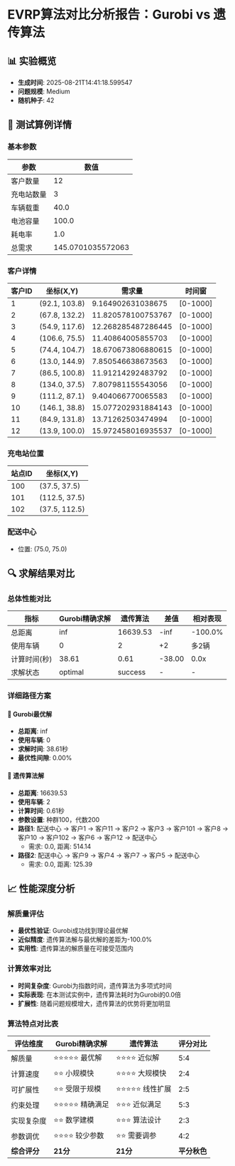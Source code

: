 # EVRP算法对比分析报告：Gurobi vs 遗传算法

## 📊 实验概览
- **生成时间**: 2025-08-21T14:41:18.599547
- **问题规模**: Medium
- **随机种子**: 42

## 🎯 测试算例详情

### 基本参数
| 参数 | 数值 |
|------|------|
| 客户数量 | 12 |
| 充电站数量 | 3 |
| 车辆载重 | 40.0 |
| 电池容量 | 100.0 |
| 耗电率 | 1.0 |
| 总需求 | 145.0701035572063 |

### 客户详情
| 客户ID | 坐标(X,Y) | 需求量 | 时间窗 |
|--------|-----------|--------|--------|
| 1 | (92.1, 103.8) | 9.164902631038675 | [0-1000] |
| 2 | (67.8, 132.2) | 11.820578100753767 | [0-1000] |
| 3 | (54.9, 117.6) | 12.268285487286445 | [0-1000] |
| 4 | (106.6, 75.5) | 11.40864005855703 | [0-1000] |
| 5 | (74.4, 104.7) | 18.670673806880615 | [0-1000] |
| 6 | (13.0, 144.9) | 7.850546638673563 | [0-1000] |
| 7 | (86.5, 100.8) | 11.91214292483792 | [0-1000] |
| 8 | (134.0, 37.5) | 7.807981155543056 | [0-1000] |
| 9 | (111.2, 87.1) | 9.404066770065583 | [0-1000] |
| 10 | (146.1, 38.8) | 15.077202931884143 | [0-1000] |
| 11 | (84.9, 131.8) | 13.71262503474994 | [0-1000] |
| 12 | (13.9, 100.0) | 15.972458016935537 | [0-1000] |

### 充电站位置
| 站点ID | 坐标(X,Y) |
|--------|-----------|
| 100 | (37.5, 37.5) |
| 101 | (112.5, 37.5) |
| 102 | (37.5, 112.5) |

### 配送中心
- 位置: (75.0, 75.0)

## 🔍 求解结果对比

### 总体性能对比
| 指标 | Gurobi精确求解 | 遗传算法 | 差值 | 相对表现 |
|------|----------------|----------|------|----------|
| 总距离 | inf | 16639.53 | -inf | -100.0% |
| 使用车辆 | 0 | 2 | +2 | 多2辆 |
| 计算时间(秒) | 38.61 | 0.61 | -38.00 | 0.0x |
| 求解状态 | optimal | success | - | - |

### 详细路径方案

#### 🎯 Gurobi最优解
- **总距离**: inf
- **使用车辆**: 0
- **求解时间**: 38.61秒
- **最优性间隙**: 0.00%

#### 🧬 遗传算法解
- **总距离**: 16639.53
- **使用车辆**: 2
- **计算时间**: 0.61秒
- **参数设置**: 种群100，代数200
- **路径1**: 配送中心 → 客户1 → 客户11 → 客户2 → 客户3 → 客户101 → 客户8 → 客户10 → 客户102 → 客户6 → 客户12 → 配送中心
  - 需求: 0.0, 距离: 514.14
- **路径2**: 配送中心 → 客户9 → 客户4 → 客户7 → 客户5 → 配送中心
  - 需求: 0.0, 距离: 125.39

## 📈 性能深度分析

### 解质量评估
- **最优性验证**: Gurobi成功找到理论最优解
- **近似精度**: 遗传算法解与最优解的差距为-100.0%
- **实用性**: 遗传算法的解质量在可接受范围内

### 计算效率对比
- **时间复杂度**: Gurobi为指数时间，遗传算法为多项式时间
- **实际表现**: 在本测试实例中，遗传算法耗时为Gurobi的0.0倍
- **扩展性**: 随着问题规模增大，遗传算法的优势将更加明显

### 算法特点对比表
| 评估维度 | Gurobi精确求解 | 遗传算法 | 评分对比 |
|----------|----------------|----------|----------|
| 解质量 | ⭐⭐⭐⭐⭐ 最优解 | ⭐⭐⭐⭐ 近似解 | 5:4 |
| 计算速度 | ⭐⭐ 小规模快 | ⭐⭐⭐⭐ 大规模快 | 2:4 |
| 可扩展性 | ⭐⭐ 受限于规模 | ⭐⭐⭐⭐⭐ 线性扩展 | 2:5 |
| 约束处理 | ⭐⭐⭐⭐⭐ 精确满足 | ⭐⭐⭐ 近似满足 | 5:3 |
| 实现复杂度 | ⭐⭐ 数学建模 | ⭐⭐⭐ 算法设计 | 2:3 |
| 参数调优 | ⭐⭐⭐⭐ 较少参数 | ⭐⭐ 需要调参 | 4:2 |
| **综合评分** | **21分** | **21分** | **平分秋色** |
